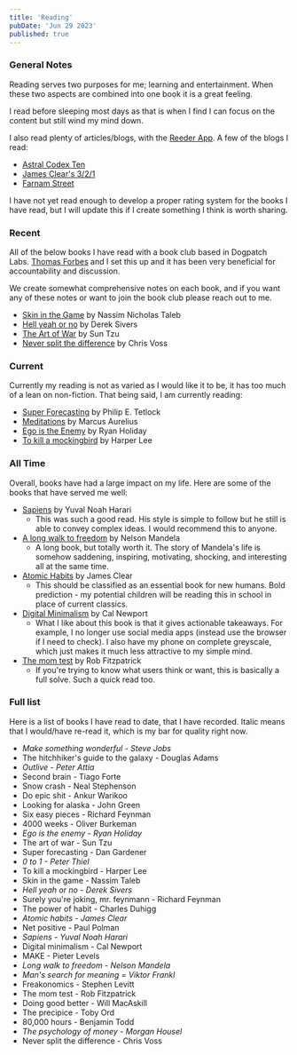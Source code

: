 ```yaml
---
title: 'Reading'
pubDate: 'Jun 29 2023'
published: true
---
```


### General Notes

Reading serves two purposes for me; learning and entertainment. When these two aspects are combined into one book it is a great feeling.

I read before sleeping most days as that is when I find I can focus on the content but still wind my mind down.

I also read plenty of articles/blogs, with the [Reeder App](reeder.app). A few of the blogs I read:

- [Astral Codex Ten](https://astralcodexten.substack.com/)
- [James Clear's 3/2/1](https://jamesclear.com/3-2-1)
- [Farnam Street](https://fs.blog/)

I have not yet read enough to develop a proper rating system for the books I have read, but I will update this if I create something I think is worth sharing.

### Recent

All of the below books I have read with a book club based in Dogpatch Labs. [Thomas Forbes](https://thomasforbes.com) and I set this up and it has been very beneficial for accountability and discussion.

We create somewhat comprehensive notes on each book, and if you want any of these notes or want to join the book club please reach out to me.

- [Skin in the Game](https://www.goodreads.com/book/show/36064445-skin-in-the-game) by Nassim Nicholas Taleb
- [Hell yeah or no](https://www.goodreads.com/en/book/show/52523856) by Derek Sivers
- [The Art of War](https://www.goodreads.com/book/show/10534.The_Art_of_War) by Sun Tzu
- [Never split the difference](https://www.goodreads.com/book/show/26156469-never-split-the-difference) by Chris Voss

### Current

Currently my reading is not as varied as I would like it to be, it has too much of a lean on non-fiction. That being said, I am currently reading:

- [Super Forecasting](https://www.goodreads.com/book/show/23995360-superforecasting) by Philip E. Tetlock
- [Meditations](https://www.goodreads.com/book/show/30659.Meditations) by Marcus Aurelius
- [Ego is the Enemy](https://www.goodreads.com/book/show/27036528-ego-is-the-enemy) by Ryan Holiday
- [To kill a mockingbird](https://www.goodreads.com/book/show/2657.To_Kill_a_Mockingbird) by Harper Lee

### All Time

Overall, books have had a large impact on my life. Here are some of the books that have served me well:

- [Sapiens](https://www.goodreads.com/book/show/23692271-sapiens) by Yuval Noah Harari
  - This was such a good read. His style is simple to follow but he still is able to convey complex ideas. I would recommend this to anyone.
- [A long walk to freedom](https://www.goodreads.com/book/show/318431.Long_Walk_to_Freedom) by Nelson Mandela
  - A long book, but totally worth it. The story of Mandela's life is somehow saddening, inspiring, motivating, shocking, and interesting all at the same time.
- [Atomic Habits](https://www.goodreads.com/book/show/40121378-atomic-habits) by James Clear
  - This should be classified as an essential book for new humans. Bold prediction - my potential children will be reading this in school in place of current classics.
- [Digital Minimalism](https://www.goodreads.com/book/show/40672036-digital-minimalism) by Cal Newport
  - What I like about this book is that it gives actionable takeaways. For example, I no longer use social media apps (instead use the browser if I need to check). I also have my phone on complete greyscale, which just makes it much less attractive to my simple mind.
- [The mom test](https://www.goodreads.com/book/show/52283963-the-mom-test) by Rob Fitzpatrick
  - If you're trying to know what users think or want, this is basically a full solve. Such a quick read too.

### Full list

Here is a list of books I have read to date, that I have recorded. Italic means that I would/have re-read it, which is my bar for quality right now.

- _Make something wonderful - Steve Jobs_
- The hitchhiker's guide to the galaxy - Douglas Adams
- _Outlive - Peter Attia_
- Second brain - Tiago Forte
- Snow crash - Neal Stephenson
- Do epic shit - Ankur Warikoo
- Looking for alaska - John Green
- Six easy pieces - Richard Feynman
- 4000 weeks - Oliver Burkeman
- _Ego is the enemy - Ryan Holiday_
- The art of war - Sun Tzu
- Super forecasting - Dan Gardener
- _0 to 1 - Peter Thiel_
- To kill a mockingbird - Harper Lee
- Skin in the game - Nassim Taleb
- _Hell yeah or no - Derek Sivers_
- Surely you're joking, mr. feynmann - Richard Feynman
- The power of habit - Charles Duhigg
- _Atomic habits - James Clear_
- Net positive - Paul Polman
- _Sapiens - Yuval Noah Harari_
- Digital minimalism - Cal Newport
- MAKE - Pieter Levels
- _Long walk to freedom - Nelson Mandela_
- _Man's search for meaning = Viktor Frankl_
- Freakonomics - Stephen Levitt
- The mom test - Rob Fitzpatrick
- Doing good better - Will MacAskill
- The precipice - Toby Ord
- 80,000 hours - Benjamin Todd
- _The psychology of money - Morgan Housel_
- Never split the difference - Chris Voss
